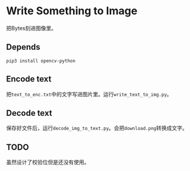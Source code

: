 # Write Something to Image
把Bytes刻进图像里。

## Depends
```
pip3 install opencv-python
```

## Encode text
把`text_to_enc.txt`中的文字写进图片里。运行`write_text_to_img.py`。

## Decode text
保存好文件后，运行`decode_img_to_text.py`。会把`download.png`转换成文字。

## TODO
虽然设计了校验位但是还没有使用。
